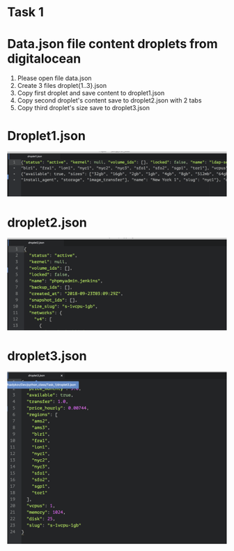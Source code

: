 # Task 1
# Data.json file content droplets from digitalocean

1. Please open file data.json
2. Create 3 files droplet{1..3}.json
3. Copy first droplet and save content to droplet1.json
4. Copy second droplet's content save to droplet2.json with 2 tabs
5. Copy third droplet's size save to droplet3.json

# Droplet1.json
![](https://github.com/farkhodsadykov/python_class/blob/master/pictures/Screen%20Shot%202018-10-11%20at%206.24.42%20PM.png)

# droplet2.json

![](https://github.com/farkhodsadykov/python_class/blob/master/pictures/Screen%20Shot%202018-10-11%20at%206.24.47%20PM.png)

# droplet3.json

![](https://github.com/farkhodsadykov/python_class/blob/master/pictures/Screen%20Shot%202018-10-11%20at%206.24.55%20PM.png)

